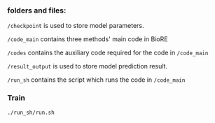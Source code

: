 ### folders and files:

`/checkpoint` is used to store model parameters.

`/code_main` contains three methods' main code in BioRE

`/codes` contains the auxiliary code required for the code in `/code_main`

`/result_output` is used to store model prediction result.

`/run_sh` contains the script which runs the code in `/code_main`

### Train
~~~
./run_sh/run.sh
